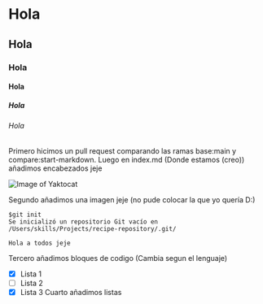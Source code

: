 # Hola 
## Hola 
### Hola
#### Hola
##### Hola
###### Hola


Primero hicimos un pull request comparando las ramas base:main y compare:start-markdown. Luego en index.md (Donde estamos (creo)) añadimos encabezados jeje


![Image of Yaktocat](https://octodex.github.com/images/yaktocat.png)

Segundo añadimos una imagen jeje (no pude colocar la que yo quería D:)



```
$git init
Se inicializó un repositorio Git vacío en /Users/skills/Projects/recipe-repository/.git/
```

```
Hola a todos jeje
```
Tercero añadimos bloques de codigo (Cambia segun el lenguaje)



- [X] Lista 1
- [ ] Lista 2
- [X] Lista 3
Cuarto añadimos listas 
